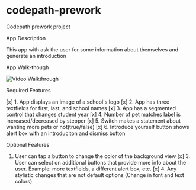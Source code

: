 # codepath-prework
Codepath prework project


App Description

This app with ask the user for some information about themselves and generate an introduction 

App Walk-though

<img src = 'https://i.imgur.com/C69q92b.gif' title = 'Video Walkthrough' width = '' alt = 'Video Walkthrough'> 

Required Features

[x] 1. App displays an image of a school's logo
[x] 2. App has three textfields for first, last, and school names
[x] 3. App has a segmented control that changes student year
[x] 4. Number of pet matches label is increased/decreased by stepper
[x] 5. Switch makes a statement about wanting more pets or not(true/false)
[x] 6. Introduce yourself button shows alert box with an introduciton and dismiss button


Optional Features

1. User can tap a button to change the color of the background view
[x]  3. User can select on additional buttons that provide more info about the user. Example: more textfields, a different alert box, etc.
[x]  4. Any stylistic changes that are not default options (Change in font and text colors)
